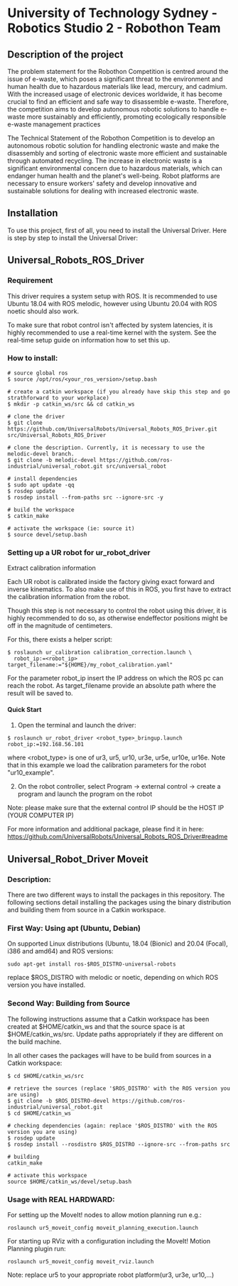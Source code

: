 # University of Technology Sydney -Robotics Studio 2 - Robothon Team 

## Description of the project
The problem statement for the Robothon Competition is centred around the issue of e-waste, which poses a significant threat to the environment and human health due to hazardous materials like lead, mercury, and cadmium. With the increased usage of electronic devices worldwide, it has become crucial to find an efficient and safe way to disassemble e-waste. Therefore, the competition aims to develop autonomous robotic solutions to handle e-waste more sustainably and efficiently, promoting ecologically responsible e-waste management practices

The Technical Statement of the Robothon Competition is to develop an autonomous robotic solution for handling electronic waste and make the disassembly and sorting of electronic waste more efficient and sustainable through automated recycling. The increase in electronic waste is a significant environmental concern due to hazardous materials, which can endanger human health and the planet's well-being. Robot platforms are necessary to ensure workers' safety and develop innovative and sustainable solutions for dealing with increased electronic waste.

## Installation

To use this project, first of all, you need to install the Universal Driver. Here is step by step to install the Universal Driver:

## Universal_Robots_ROS_Driver
### Requirement
This driver requires a system setup with ROS. It is recommended to use Ubuntu 18.04 with ROS melodic, however using Ubuntu 20.04 with ROS noetic should also work.

To make sure that robot control isn't affected by system latencies, it is highly recommended to use a real-time kernel with the system. See the real-time setup guide on information how to set this up.

### How to install:
```
# source global ros
$ source /opt/ros/<your_ros_version>/setup.bash

# create a catkin workspace (if you already have skip this step and go strathforward to your workplace)
$ mkdir -p catkin_ws/src && cd catkin_ws

# clone the driver
$ git clone https://github.com/UniversalRobots/Universal_Robots_ROS_Driver.git src/Universal_Robots_ROS_Driver

# clone the description. Currently, it is necessary to use the melodic-devel branch.
$ git clone -b melodic-devel https://github.com/ros-industrial/universal_robot.git src/universal_robot

# install dependencies
$ sudo apt update -qq
$ rosdep update
$ rosdep install --from-paths src --ignore-src -y

# build the workspace
$ catkin_make

# activate the workspace (ie: source it)
$ source devel/setup.bash 
```

### Setting up a UR robot for ur_robot_driver

Extract calibration information

Each UR robot is calibrated inside the factory giving exact forward and inverse kinematics. To also make use of this in ROS, you first have to extract the calibration information from the robot.

Though this step is not necessary to control the robot using this driver, it is highly recommended to do so, as otherwise endeffector positions might be off in the magnitude of centimeters.

For this, there exists a helper script:

```
$ roslaunch ur_calibration calibration_correction.launch \
  robot_ip:=<robot_ip> target_filename:="${HOME}/my_robot_calibration.yaml" 
```
For the parameter robot_ip insert the IP address on which the ROS pc can reach the robot. As target_filename provide an absolute path where the result will be saved to.

#### Quick Start

1. Open the terminal and launch the driver:
``` 
$ roslaunch ur_robot_driver <robot_type>_bringup.launch robot_ip:=192.168.56.101
``` 
where <robot_type> is one of ur3, ur5, ur10, ur3e, ur5e, ur10e, ur16e. Note that in this example we load the calibration parameters for the robot "ur10_example".

2. On the robot controller, select Program -> external control -> create a program and launch the program on the robot

Note: please make sure that the external control IP should be the HOST IP (YOUR COMPUTER IP)

For more information and additional package, please find it in here: https://github.com/UniversalRobots/Universal_Robots_ROS_Driver#readme

## Universal_Robot_Driver Moveit

### Description:
There are two different ways to install the packages in this repository. The following sections detail installing the packages using the binary distribution and building them from source in a Catkin workspace.

### First Way: Using apt (Ubuntu, Debian)
On supported Linux distributions (Ubuntu, 18.04 (Bionic) and 20.04 (Focal), i386 and amd64) and ROS versions:
```
sudo apt-get install ros-$ROS_DISTRO-universal-robots
```
replace $ROS_DISTRO with melodic or noetic, depending on which ROS version you have installed.

### Second Way: Building from Source

The following instructions assume that a Catkin workspace has been created at $HOME/catkin_ws and that the source space is at $HOME/catkin_ws/src. Update paths appropriately if they are different on the build machine.

In all other cases the packages will have to be build from sources in a Catkin workspace:
```
$ cd $HOME/catkin_ws/src

# retrieve the sources (replace '$ROS_DISTRO' with the ROS version you are using)
$ git clone -b $ROS_DISTRO-devel https://github.com/ros-industrial/universal_robot.git
$ cd $HOME/catkin_ws

# checking dependencies (again: replace '$ROS_DISTRO' with the ROS version you are using)
$ rosdep update
$ rosdep install --rosdistro $ROS_DISTRO --ignore-src --from-paths src

# building
catkin_make

# activate this workspace
source $HOME/catkin_ws/devel/setup.bash
```
### Usage with REAL HARDWARD:

For setting up the MoveIt! nodes to allow motion planning run e.g.:
```
roslaunch ur5_moveit_config moveit_planning_execution.launch
```

For starting up RViz with a configuration including the MoveIt! Motion Planning plugin run:
```
roslaunch ur5_moveit_config moveit_rviz.launch
```

Note: replace ur5 to your appropriate robot platform(ur3, ur3e, ur10,...)

